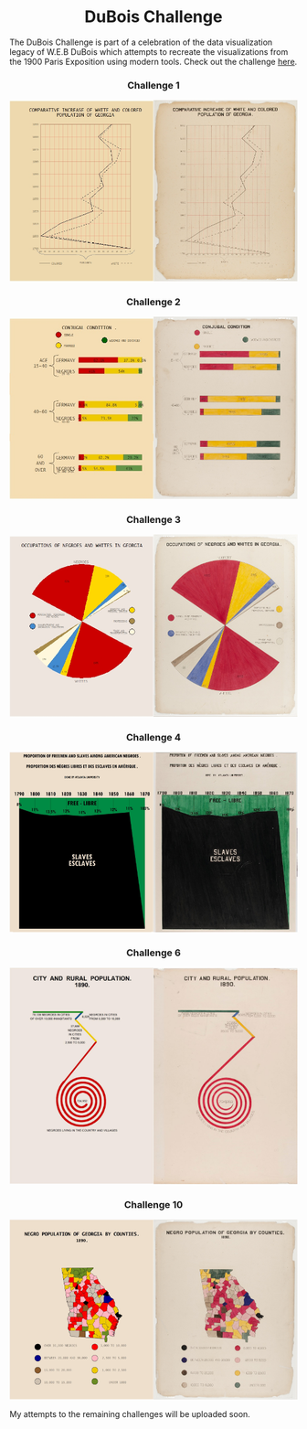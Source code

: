 <h1 align="center">
DuBois Challenge</h1>

The DuBois Challenge is part of a celebration of the data visualization legacy of W.E.B DuBois which attempts to recreate the visualizations from the 1900 Paris Exposition using modern tools. Check out the challenge [here](https://github.com/ajstarks/dubois-data-portraits/blob/master/challenge/README.md).

<h3 align="center">
Challenge 1</h3>

<p align="center">
<img src="https://github.com/nrennie/dubois_challenge/blob/main/images/challenge_01.jpg?raw=true" width="50%"><img src="https://github.com/nrennie/dubois_challenge/blob/main/images/original_01.jpg?raw=true" width="50%">
</p>

<h3 align="center">
Challenge 2</h3>

<p align="center">
<img src="https://github.com/nrennie/dubois_challenge/blob/main/images/challenge_02.jpg?raw=true" width="50%"><img src="https://github.com/nrennie/dubois_challenge/blob/main/images/original_02.jpg?raw=true" width="50%">
</p>

<h3 align="center">
Challenge 3</h3>

<p align="center">
<img src="https://github.com/nrennie/dubois_challenge/blob/main/images/challenge_03.jpg?raw=true" width="50%"><img src="https://github.com/nrennie/dubois_challenge/blob/main/images/original_03.jpg?raw=true" width="50%">
</p>

<h3 align="center">
Challenge 4</h3>

<p align="center">
<img src="https://github.com/nrennie/dubois_challenge/blob/main/images/challenge_04.jpg?raw=true" width="50%"><img src="https://github.com/nrennie/dubois_challenge/blob/main/images/original_04.jpg?raw=true" width="50%">
</p>

<h3 align="center">
Challenge 6</h3>

<p align="center">
<img src="https://github.com/nrennie/dubois_challenge/blob/main/images/challenge_06.jpg?raw=true" width="50%"><img src="https://github.com/nrennie/dubois_challenge/blob/main/images/original_06.jpg?raw=true" width="50%">
</p>

<h3 align="center">
Challenge 10</h3>

<p align="center">
<img src="https://github.com/nrennie/dubois_challenge/blob/main/images/challenge_10.jpg?raw=true" width="50%"><img src="https://github.com/nrennie/dubois_challenge/blob/main/images/original_10.jpg?raw=true" width="50%">
</p>

My attempts to the remaining challenges will be uploaded soon. 